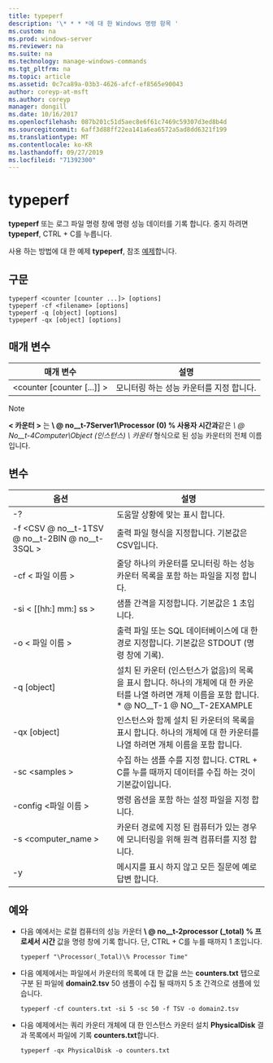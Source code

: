 ```yaml
---
title: typeperf
description: '\* * * *에 대 한 Windows 명령 항목 '
ms.custom: na
ms.prod: windows-server
ms.reviewer: na
ms.suite: na
ms.technology: manage-windows-commands
ms.tgt_pltfrm: na
ms.topic: article
ms.assetid: 0c7ca89a-03b3-4626-afcf-ef8565e90043
author: coreyp-at-msft
ms.author: coreyp
manager: dongill
ms.date: 10/16/2017
ms.openlocfilehash: 087b201c51d5aec8e6f61c7469c59307d3ed8b4d
ms.sourcegitcommit: 6aff3d88ff22ea141a6ea6572a5ad8dd6321f199
ms.translationtype: MT
ms.contentlocale: ko-KR
ms.lasthandoff: 09/27/2019
ms.locfileid: "71392300"
---
```

# <a name="typeperf"></a>typeperf



**typeperf** 또는 로그 파일 명령 창에 명령 성능 데이터를 기록 합니다. 중지 하려면 **typeperf**, CTRL + C를 누릅니다.

사용 하는 방법에 대 한 예제 **typeperf**, 참조 [예제](#BKMK_EXAMPLES)합니다.

## <a name="syntax"></a>구문

```
typeperf <counter [counter ...]> [options]
typeperf -cf <filename> [options]
typeperf -q [object] [options]
typeperf -qx [object] [options]
```

## <a name="parameters"></a>매개 변수

|매개 변수|설명|
|---------|-----------|
|\<counter [counter [...]] >|모니터링 하는 성능 카운터를 지정 합니다.|

> [!NOTE]
> **\< 카운터 >** 는 **\\ @ no__t-7Server1\Processor (0) \% 사용자 시간과**같은 *\\ @ No__t-4Computer\Object (인스턴스) \ 카운터* 형식으로 된 성능 카운터의 전체 이름입니다.

## <a name="options"></a>변수

|                   옵션                   |                                                         설명                                                          |
|--------------------------------------------|------------------------------------------------------------------------------------------------------------------------------|
|                     -?                     |                                               도움말 상황에 맞는 표시 합니다.                                               |
| -f \<CSV @ no__t-1TSV @ no__t-2BIN @ no__t-3SQL > |                                    출력 파일 형식을 지정합니다. 기본값은 CSV입니다.                                     |
|              -cf \< 파일 이름 >               |              줄당 하나의 카운터를 모니터링 하는 성능 카운터 목록을 포함 하는 파일을 지정 합니다.               |
|             -si < [[hh:] mm:] ss >             |                                  샘플 간격을 지정합니다. 기본값은 1 초입니다.                                   |
|               -o \< 파일 이름 >               |     출력 파일 또는 SQL 데이터베이스에 대 한 경로 지정합니다. 기본값은 STDOUT (명령 창에 기록).      |
|                -q [object]                 | 설치 된 카운터 (인스턴스가 없음)의 목록을 표시 합니다. 하나의 개체에 대 한 카운터를 나열 하려면 개체 이름을 포함 합니다. \* @ NO__T-1 @ NO__T-2EXAMPLE |
|                -qx [object]                |        인스턴스와 함께 설치 된 카운터의 목록을 표시 합니다. 하나의 개체에 대 한 카운터를 나열 하려면 개체 이름을 포함 합니다.        |
|               -sc \<samples >               |             수집 하는 샘플 수를 지정 합니다. CTRL + C를 누를 때까지 데이터를 수집 하는 것이 기본값이입니다.              |
|            -config \<파일 이름 >             |                                    명령 옵션을 포함 하는 설정 파일을 지정 합니다.                                     |
|            -s \<computer_name >             |                   카운터 경로에 지정 된 컴퓨터가 있는 경우에 모니터링을 위해 원격 컴퓨터를 지정 합니다.                    |
|                     -y                     |                                        메시지를 표시 하지 않고 모든 질문에 예로 답변 합니다.                                        |

## <a name="BKMK_EXAMPLES"></a>예와

- 다음 예에서는 로컬 컴퓨터의 성능 카운터 **\\ @ no__t-2processor (_total) \% 프로세서 시간** 값을 명령 창에 기록 합니다. 단, CTRL + C를 누를 때까지 1 초입니다.  
  ```
  typeperf "\Processor(_Total)\% Processor Time"
  ```  
- 다음 예제에서는 파일에서 카운터의 목록에 대 한 값을 쓰는 **counters.txt** 탭으로 구분 된 파일에 **domain2.tsv** 50 샘플이 수집 될 때까지 5 초 간격으로 샘플에 있습니다.  
  ```
  typeperf -cf counters.txt -si 5 -sc 50 -f TSV -o domain2.tsv
  ```  
- 다음 예제에서는 쿼리 카운터 개체에 대 한 인스턴스 카운터 설치 **PhysicalDisk** 결과 목록에서 파일에 기록 **counters.txt**합니다.  
  ```
  typeperf -qx PhysicalDisk -o counters.txt
  ```
